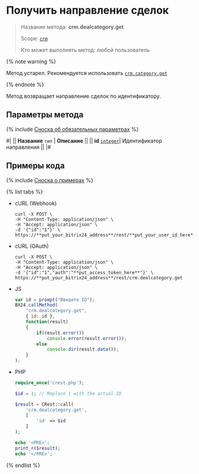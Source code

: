 # Получить направление сделок 

> Название метода: **crm.dealcategory.get**
>
> Scope: [`crm`](../../../scopes/permissions.md)
>
> Кто может выполнять метод: любой пользователь

{% note warning %}

Метод устарел. Рекомендуется использовать  [`crm.category.get`](../../universal/category/crm-category-get.md)

{% endnote %}

Метод возвращает направление сделок по идентификатору.

## Параметры метода

{% include [Сноска об обязательных параметрах](../../../../_includes/required.md) %}

#|
|| **Название**
`тип` | **Описание** ||
|| **id** 
[`integer`](../../../data-types.md)| Идентификатор направления ||
|#

## Примеры кода

{% include [Сноска о примерах](../../../../_includes/examples.md) %}

{% list tabs %}

- cURL (Webhook)

    ```http
    curl -X POST \
    -H "Content-Type: application/json" \
    -H "Accept: application/json" \
    -d '{"id":"1"}' \
    https://**put_your_bitrix24_address**/rest/**put_your_user_id_here**/**put_your_webhook_here**/crm.dealcategory.get
    ```

- cURL (OAuth)

    ```http
    curl -X POST \
    -H "Content-Type: application/json" \
    -H "Accept: application/json" \
    -d '{"id":"1","auth":"**put_access_token_here**"}' \
    https://**put_your_bitrix24_address**/rest/crm.dealcategory.get
    ```

- JS

    ```js
    var id = prompt("Введите ID");
    BX24.callMethod(
        "crm.dealcategory.get",
        { id: id },
        function(result)
        {
            if(result.error())
                console.error(result.error());
            else
                console.dir(result.data());
        }
    );
    ```

- PHP

    ```php
    require_once('crest.php');

    $id = 1; // Replace 1 with the actual ID

    $result = CRest::call(
        'crm.dealcategory.get',
        [
            'id' => $id
        ]
    );

    echo '<PRE>';
    print_r($result);
    echo '</PRE>';
    ```

{% endlist %}